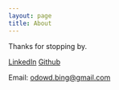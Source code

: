 ```yaml
---
layout: page
title: About
---
```


Thanks for stopping by.

[LinkedIn]
[Github]

Email: odowd.bing@gmail.com

[LinkedIn]: https://www.linkedin.com/in/bing-o-dowd-76a7579b/
[Github]: https://github.com/bodowd
